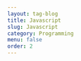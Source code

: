 ```yaml
---
layout: tag-blog
title: Javascript
slug: Javascript
category: Programming
menu: false
order: 2
---
```

